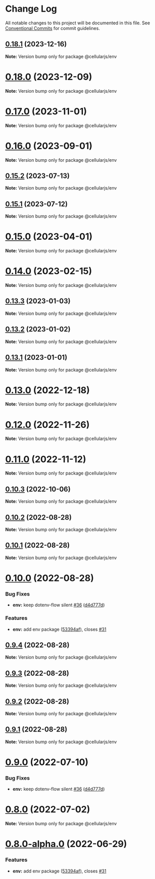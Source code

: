 # Change Log

All notable changes to this project will be documented in this file.
See [Conventional Commits](https://conventionalcommits.org) for commit guidelines.

## [0.18.1](https://github.com/cellularjs/cellularjs/compare/v0.18.0...v0.18.1) (2023-12-16)

**Note:** Version bump only for package @cellularjs/env





# [0.18.0](https://github.com/cellularjs/cellularjs/compare/v0.17.0...v0.18.0) (2023-12-09)

**Note:** Version bump only for package @cellularjs/env





# [0.17.0](https://github.com/cellularjs/cellularjs/compare/v0.16.0...v0.17.0) (2023-11-01)

**Note:** Version bump only for package @cellularjs/env





# [0.16.0](https://github.com/cellularjs/cellularjs/compare/v0.10.3...v0.16.0) (2023-09-01)

**Note:** Version bump only for package @cellularjs/env






## [0.15.2](https://github.com/cellularjs/cellularjs/compare/v0.15.0...v0.15.2) (2023-07-13)

**Note:** Version bump only for package @cellularjs/env





## [0.15.1](https://github.com/cellularjs/cellularjs/compare/v0.15.0...v0.15.1) (2023-07-12)

**Note:** Version bump only for package @cellularjs/env





# [0.15.0](https://github.com/cellularjs/cellularjs/compare/v0.13.3...v0.15.0) (2023-04-01)

**Note:** Version bump only for package @cellularjs/env





# [0.14.0](https://github.com/cellularjs/cellularjs/compare/v0.13.3...v0.14.0) (2023-02-15)

**Note:** Version bump only for package @cellularjs/env





## [0.13.3](https://github.com/cellularjs/cellularjs/compare/v0.13.2...v0.13.3) (2023-01-03)

**Note:** Version bump only for package @cellularjs/env





## [0.13.2](https://github.com/cellularjs/cellularjs/compare/v0.13.1...v0.13.2) (2023-01-02)

**Note:** Version bump only for package @cellularjs/env





## [0.13.1](https://github.com/cellularjs/cellularjs/compare/v0.13.0...v0.13.1) (2023-01-01)

**Note:** Version bump only for package @cellularjs/env





# [0.13.0](https://github.com/cellularjs/cellularjs/compare/v0.12.0...v0.13.0) (2022-12-18)

**Note:** Version bump only for package @cellularjs/env






# [0.12.0](https://github.com/cellularjs/cellularjs/compare/v0.10.2...v0.12.0) (2022-11-26)

**Note:** Version bump only for package @cellularjs/env






# [0.11.0](https://github.com/cellularjs/cellularjs/compare/v0.10.2...v0.11.0) (2022-11-12)

**Note:** Version bump only for package @cellularjs/env






## [0.10.3](https://github.com/cellularjs/cellularjs/compare/v0.10.0...v0.10.3) (2022-10-06)

**Note:** Version bump only for package @cellularjs/env






## [0.10.2](https://github.com/cellularjs/cellularjs/compare/v0.10.1...v0.10.2) (2022-08-28)

**Note:** Version bump only for package @cellularjs/env





## [0.10.1](https://github.com/cellularjs/cellularjs/compare/v0.9.4...v0.10.1) (2022-08-28)

**Note:** Version bump only for package @cellularjs/env






# [0.10.0](https://github.com/cellularjs/cellularjs/compare/v0.7.2...v0.10.0) (2022-08-28)


### Bug Fixes

* **env:** keep dotenv-flow silent [#36](https://github.com/cellularjs/cellularjs/issues/36) ([d4d777d](https://github.com/cellularjs/cellularjs/commit/d4d777db47c59558fce31d24df3b0bb04e2ae943))


### Features

* **env:** add env package ([53394af](https://github.com/cellularjs/cellularjs/commit/53394affdf3025d50eda9b4ca9b9261124343533)), closes [#31](https://github.com/cellularjs/cellularjs/issues/31)






## [0.9.4](https://github.com/cellularjs/cellularjs/compare/v0.9.3...v0.9.4) (2022-08-28)

**Note:** Version bump only for package @cellularjs/env





## [0.9.3](https://github.com/cellularjs/cellularjs/compare/v0.9.2...v0.9.3) (2022-08-28)

**Note:** Version bump only for package @cellularjs/env





## [0.9.2](https://github.com/cellularjs/cellularjs/compare/v0.9.1...v0.9.2) (2022-08-28)

**Note:** Version bump only for package @cellularjs/env





## [0.9.1](https://github.com/cellularjs/cellularjs/compare/v0.9.0...v0.9.1) (2022-08-28)

**Note:** Version bump only for package @cellularjs/env






# [0.9.0](https://github.com/cellularjs/cellularjs/compare/v0.8.0...v0.9.0) (2022-07-10)


### Bug Fixes

* **env:** keep dotenv-flow silent [#36](https://github.com/cellularjs/cellularjs/issues/36) ([d4d777d](https://github.com/cellularjs/cellularjs/commit/d4d777db47c59558fce31d24df3b0bb04e2ae943))






# [0.8.0](https://github.com/cellularjs/cellularjs/compare/v0.8.0-alpha.0...v0.8.0) (2022-07-02)

**Note:** Version bump only for package @cellularjs/env





# [0.8.0-alpha.0](https://github.com/cellularjs/cellularjs/compare/v0.7.4...v0.8.0-alpha.0) (2022-06-29)


### Features

* **env:** add env package ([53394af](https://github.com/cellularjs/cellularjs/commit/53394affdf3025d50eda9b4ca9b9261124343533)), closes [#31](https://github.com/cellularjs/cellularjs/issues/31)
